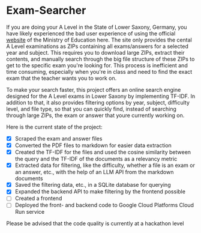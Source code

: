 # Exam-Searcher

If you are doing your A Level in the State of Lower Saxony, Germany, you have likely experienced the bad user experience of using the official [website](https://za-aufgaben.nibis.de/) of the Ministry of Education here. The site only provides the cental A Level examinations as ZIPs containing all exams/answers for a selected year and subject. This requires you to download large ZIPs, extract their contents, and manually search through the big file structure of these ZIPs to get to the specific exam you're looking for. This process is inefficient and time consuming, especially when you're in class and need to find the exact exam that the teacher wants you to work on.

To make your search faster, this project offers an online search engine designed for the A Level exams in Lower Saxony by implementing TF-IDF. In addition to that, it also provides filtering options by year, subject, difficulty level, and file type, so that you can quickly find, instead of searching through large ZIPs, the exam or answer that youre currently working on.

Here is the current state of the project:

- [x] Scraped the exam and answer files
- [x] Converted the PDF files to markdown for easier data extraction
- [x] Created the TF-IDF for the files and used the cosine similarity between the query and the TF-IDF of the documents as a relevancy metric
- [x] Extracted data for filtering, like the difficulty, whether a file is an exam or an answer, etc., with the help of an LLM API from the markdown documents
- [x] Saved the filtering data, etc., in a SQLite database for querying
- [x] Expanded the backend API to make filtering by the frontend possible
- [ ] Created a frontend
- [ ] Deployed the front- and backend code to Google Cloud Platforms Cloud Run service

Please be advised that the code quality is currently at a hackathon level
